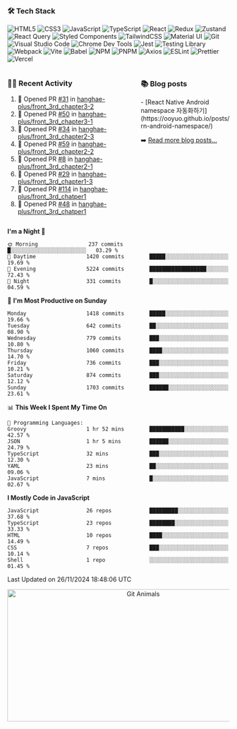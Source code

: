 ### 🛠 Tech Stack

![HTML5](https://img.shields.io/badge/HTML5-E34F26?style=flat&logo=html5&logoColor=white)
![CSS3](https://img.shields.io/badge/CSS3-1572B6?style=flat&logo=css3&logoColor=white)
![JavaScript](https://img.shields.io/badge/JavaScript-F7DF1E?style=flat&logo=javascript&logoColor=black)
![TypeScript](https://img.shields.io/badge/TypeScript-007ACC?style=flat&logo=typescript&logoColor=white)
![React](https://img.shields.io/badge/React-20232A?style=flat&logo=react&logoColor=61DAFB)
![Redux](https://img.shields.io/badge/Redux-593D88?style=flat&logo=redux&logoColor=white)
![Zustand](https://img.shields.io/badge/Zustand-000000?style=flat&logo=zustand&logoColor=white)
![React Query](https://img.shields.io/badge/React_Query-FF4154?style=flat&logo=react-query&logoColor=white)
![Styled Components](https://img.shields.io/badge/styled--components-DB7093?style=flat&logo=styled-components&logoColor=white)
![TailwindCSS](https://img.shields.io/badge/Tailwind_CSS-38B2AC?style=flat&logo=tailwind-css&logoColor=white)
![Material UI](https://img.shields.io/badge/Material--UI-0081CB?style=flat&logo=material-ui&logoColor=white)
![Git](https://img.shields.io/badge/Git-F05032?style=flat&logo=git&logoColor=white)
![Visual Studio Code](https://img.shields.io/badge/Visual_Studio_Code-0078D4?style=flat&logo=visual%20studio%20code&logoColor=white)
![Chrome Dev Tools](https://img.shields.io/badge/Chrome_Dev_Tools-4285F4?style=flat&logo=google-chrome&logoColor=white)
![Jest](https://img.shields.io/badge/Jest-323330?style=flat&logo=Jest&logoColor=white)
![Testing Library](https://img.shields.io/badge/testing%20library-323330?style=flat&logo=testing-library&logoColor=red)
![Webpack](https://img.shields.io/badge/Webpack-8DD6F9?style=flat&logo=webpack&logoColor=black)
![Vite](https://img.shields.io/badge/Vite-646CFF?style=flat&logo=vite&logoColor=white)
![Babel](https://img.shields.io/badge/Babel-F9DC3E?style=flat&logo=babel&logoColor=black)
![NPM](https://img.shields.io/badge/npm-CB3837?style=flat&logo=npm&logoColor=white)
![PNPM](https://img.shields.io/badge/pnpm-F69220?style=flat&logo=pnpm&logoColor=white)
![Axios](https://img.shields.io/badge/Axios-5A29E4?style=flat&logo=axios&logoColor=white)
![ESLint](https://img.shields.io/badge/ESLint-4B32C3?style=flat&logo=eslint&logoColor=white)
![Prettier](https://img.shields.io/badge/Prettier-F7B93E?style=flat&logo=prettier&logoColor=black)
![Vercel](https://img.shields.io/badge/Vercel-000000?style=flat&logo=vercel&logoColor=white)

<div style="display: flex; justify-content: space-between;">
<div style="width: 60%">

### 👨‍💻 Recent Activity

<!--START_SECTION:activity-->

1. 💪 Opened PR [#31](https://github.com/hanghae-plus/front_3rd_chapter3-2/pull/31) in [hanghae-plus/front_3rd_chapter3-2](https://github.com/hanghae-plus/front_3rd_chapter3-2)
2. 💪 Opened PR [#50](https://github.com/hanghae-plus/front_3rd_chapter3-1/pull/50) in [hanghae-plus/front_3rd_chapter3-1](https://github.com/hanghae-plus/front_3rd_chapter3-1)
3. 💪 Opened PR [#34](https://github.com/hanghae-plus/front_3rd_chapter2-3/pull/34) in [hanghae-plus/front_3rd_chapter2-3](https://github.com/hanghae-plus/front_3rd_chapter2-3)
4. 💪 Opened PR [#59](https://github.com/hanghae-plus/front_3rd_chapter2-2/pull/59) in [hanghae-plus/front_3rd_chapter2-2](https://github.com/hanghae-plus/front_3rd_chapter2-2)
5. 💪 Opened PR [#8](https://github.com/hanghae-plus/front_3rd_chapter2-1/pull/8) in [hanghae-plus/front_3rd_chapter2-1](https://github.com/hanghae-plus/front_3rd_chapter2-1)
6. 💪 Opened PR [#29](https://github.com/hanghae-plus/front_3rd_chapter1-3/pull/29) in [hanghae-plus/front_3rd_chapter1-3](https://github.com/hanghae-plus/front_3rd_chapter1-3)
7. 💪 Opened PR [#114](https://github.com/hanghae-plus/front_3rd_chatper1/pull/114) in [hanghae-plus/front_3rd_chatper1](https://github.com/hanghae-plus/front_3rd_chatper1)
8. 💪 Opened PR [#48](https://github.com/hanghae-plus/front_3rd_chatper1/pull/48) in [hanghae-plus/front_3rd_chatper1](https://github.com/hanghae-plus/front_3rd_chatper1)
<!--END_SECTION:activity-->

</div>
<div style="width: 40%">

### 📚 Blog posts

<!-- BLOG-POST-LIST:START -->- [React Native Android namespace 자동화하기](https://ooyuo.github.io/posts/rn-android-namespace/)<!-- BLOG-POST-LIST:END -->

  ➡️ [Read more blog posts...](https://ooyuo.github.io)
    </div>
  </div>

<!--START_SECTION:waka-->
**I'm a Night 🦉** 

```text
🌞 Morning                237 commits         █░░░░░░░░░░░░░░░░░░░░░░░░   03.29 % 
🌆 Daytime                1420 commits        █████░░░░░░░░░░░░░░░░░░░░   19.69 % 
🌃 Evening                5224 commits        ██████████████████░░░░░░░   72.43 % 
🌙 Night                  331 commits         █░░░░░░░░░░░░░░░░░░░░░░░░   04.59 % 
```
📅 **I'm Most Productive on Sunday** 

```text
Monday                   1418 commits        █████░░░░░░░░░░░░░░░░░░░░   19.66 % 
Tuesday                  642 commits         ██░░░░░░░░░░░░░░░░░░░░░░░   08.90 % 
Wednesday                779 commits         ███░░░░░░░░░░░░░░░░░░░░░░   10.80 % 
Thursday                 1060 commits        ████░░░░░░░░░░░░░░░░░░░░░   14.70 % 
Friday                   736 commits         ███░░░░░░░░░░░░░░░░░░░░░░   10.21 % 
Saturday                 874 commits         ███░░░░░░░░░░░░░░░░░░░░░░   12.12 % 
Sunday                   1703 commits        ██████░░░░░░░░░░░░░░░░░░░   23.61 % 
```


📊 **This Week I Spent My Time On** 

```text
💬 Programming Languages: 
Groovy                   1 hr 52 mins        ███████████░░░░░░░░░░░░░░   42.57 % 
JSON                     1 hr 5 mins         ██████░░░░░░░░░░░░░░░░░░░   24.79 % 
TypeScript               32 mins             ███░░░░░░░░░░░░░░░░░░░░░░   12.30 % 
YAML                     23 mins             ██░░░░░░░░░░░░░░░░░░░░░░░   09.06 % 
JavaScript               7 mins              █░░░░░░░░░░░░░░░░░░░░░░░░   02.67 % 
```

**I Mostly Code in JavaScript** 

```text
JavaScript               26 repos            █████████░░░░░░░░░░░░░░░░   37.68 % 
TypeScript               23 repos            ████████░░░░░░░░░░░░░░░░░   33.33 % 
HTML                     10 repos            ████░░░░░░░░░░░░░░░░░░░░░   14.49 % 
CSS                      7 repos             ███░░░░░░░░░░░░░░░░░░░░░░   10.14 % 
Shell                    1 repo              ░░░░░░░░░░░░░░░░░░░░░░░░░   01.45 % 
```




 Last Updated on 26/11/2024 18:48:06 UTC
<!--END_SECTION:waka-->

<div align="center">
  <a href="https://github.com/devxb/gitanimals">
    <img
      src="https://render.gitanimals.org/farms/ooyuo"
      width="600"
      height="300"
      alt="Git Animals"
    />
  </a>
</div>
